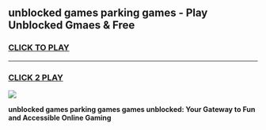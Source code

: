 
## unblocked games parking games - Play Unblocked Gmaes & Free
<h3>
<a href="https://news.freeplayer.one?title=unblocked_games_parking_games&ref=23F">CLICK TO PLAY</a></h3>
<hr>

<h3>
<a href="https://news.freeplayer.one?title=unblocked_games_parking_games&ref=23F">CLICK 2 PLAY</a>
  
</h3>

<a href="https://news.freeplayer.one?title=unblocked_games_parking_games&ref=23F/"><img src="https://clearcache.store/games.png"></a>


**unblocked games parking games games unblocked: Your Gateway to Fun and Accessible Online Gaming**
